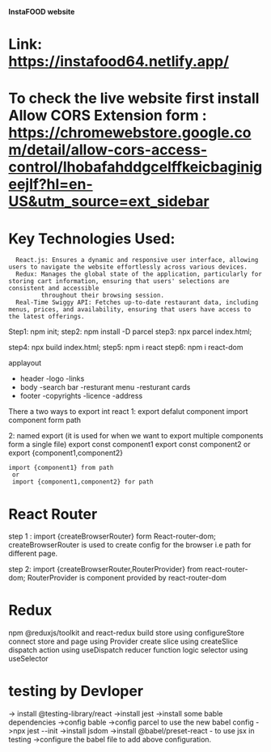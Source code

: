 **InstaFOOD website**
   # Link: https://instafood64.netlify.app/
   # To check the live website first install Allow CORS Extension form : https://chromewebstore.google.com/detail/allow-cors-access-control/lhobafahddgcelffkeicbaginigeejlf?hl=en-US&utm_source=ext_sidebar
   # Key Technologies Used:
      React.js: Ensures a dynamic and responsive user interface, allowing users to navigate the website effortlessly across various devices.
      Redux: Manages the global state of the application, particularly for storing cart information, ensuring that users' selections are consistent and accessible 
             throughout their browsing session.
      Real-Time Swiggy API: Fetches up-to-date restaurant data, including menus, prices, and availability, ensuring that users have access to the latest offerings.
 
Step1: npm init;
step2: npm install -D parcel
step3: npx parcel index.html;  
<!-- This step is used to produce development build product -->
<!-- step3 can be change to npm run start or npm start by changing the package.json file  --> 
step4: npx build index.html;    <!-- This step is used to produce  producation build product -->
step5: npm i react
step6: npm i react-dom



 applayout
  - header
     -logo
     -links
  - body
     -search bar
     -resturant menu
       -resturant cards
  - footer
     -copyrights
     -licence
     -address





There a two ways to export int react 
1: export defalut  component
   import component form path

2: named export (it is used for when we want to export multiple components form a single file)
   export const component1
   export const component2
     or
    export  {component1,component2}

    import {component1} from path
     or
     import {component1,component2} for path


# React Router
  step 1 : import {createBrowserRouter} form React-router-dom;
     createBrowserRouter is used to create config for the browser i.e path for different page.
    

   step 2: import {createBrowserRouter,RouterProvider} from react-router-dom;
     RouterProvider is component provided by react-router-dom 

     

# Redux

npm @reduxjs/toolkit and react-redux
build store using configureStore
connect store and page using Provider
create slice  using createSlice
dispatch action using useDispatch
reducer function logic
selector  using useSelector

# testing by Devloper

-> install @testing-library/react
->install jest
->install some bable dependencies
->config bable
->config parcel to use the new babel config
->npx jest --init
->install jsdom
->install @babel/preset-react - to use jsx in testing
->configure the babel file to add above  configuration.
